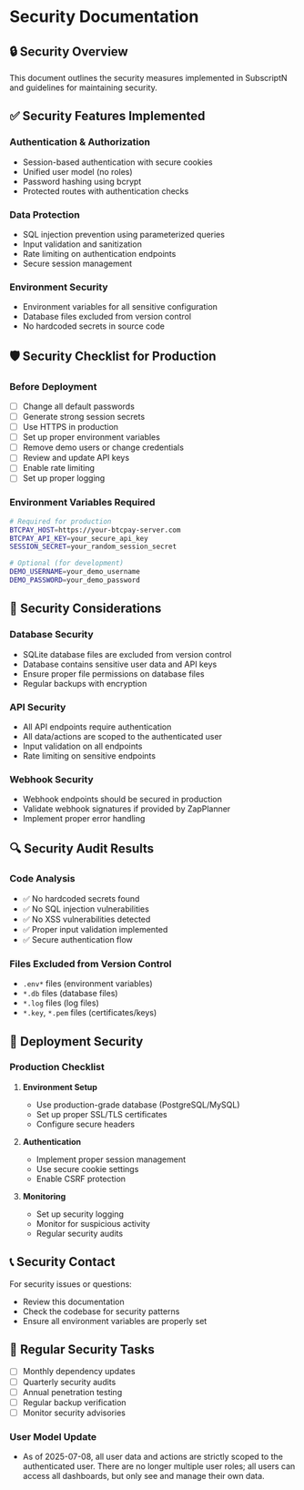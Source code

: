 # Security Documentation

## 🔒 Security Overview

This document outlines the security measures implemented in SubscriptN and guidelines for maintaining security.

## ✅ Security Features Implemented

### Authentication & Authorization
- Session-based authentication with secure cookies
- Unified user model (no roles)
- Password hashing using bcrypt
- Protected routes with authentication checks

### Data Protection
- SQL injection prevention using parameterized queries
- Input validation and sanitization
- Rate limiting on authentication endpoints
- Secure session management

### Environment Security
- Environment variables for all sensitive configuration
- Database files excluded from version control
- No hardcoded secrets in source code

## 🛡️ Security Checklist for Production

### Before Deployment
- [ ] Change all default passwords
- [ ] Generate strong session secrets
- [ ] Use HTTPS in production
- [ ] Set up proper environment variables
- [ ] Remove demo users or change credentials
- [ ] Review and update API keys
- [ ] Enable rate limiting
- [ ] Set up proper logging

### Environment Variables Required
```bash
# Required for production
BTCPAY_HOST=https://your-btcpay-server.com
BTCPAY_API_KEY=your_secure_api_key
SESSION_SECRET=your_random_session_secret

# Optional (for development)
DEMO_USERNAME=your_demo_username
DEMO_PASSWORD=your_demo_password
```

## 🚨 Security Considerations

### Database Security
- SQLite database files are excluded from version control
- Database contains sensitive user data and API keys
- Ensure proper file permissions on database files
- Regular backups with encryption

### API Security
- All API endpoints require authentication
- All data/actions are scoped to the authenticated user
- Input validation on all endpoints
- Rate limiting on sensitive endpoints

### Webhook Security
- Webhook endpoints should be secured in production
- Validate webhook signatures if provided by ZapPlanner
- Implement proper error handling

## 🔍 Security Audit Results

### Code Analysis
- ✅ No hardcoded secrets found
- ✅ No SQL injection vulnerabilities
- ✅ No XSS vulnerabilities detected
- ✅ Proper input validation implemented
- ✅ Secure authentication flow

### Files Excluded from Version Control
- `.env*` files (environment variables)
- `*.db` files (database files)
- `*.log` files (log files)
- `*.key`, `*.pem` files (certificates/keys)

## 🚀 Deployment Security

### Production Checklist
1. **Environment Setup**
   - Use production-grade database (PostgreSQL/MySQL)
   - Set up proper SSL/TLS certificates
   - Configure secure headers

2. **Authentication**
   - Implement proper session management
   - Use secure cookie settings
   - Enable CSRF protection

3. **Monitoring**
   - Set up security logging
   - Monitor for suspicious activity
   - Regular security audits

## 📞 Security Contact

For security issues or questions:
- Review this documentation
- Check the codebase for security patterns
- Ensure all environment variables are properly set

## 🔄 Regular Security Tasks

- [ ] Monthly dependency updates
- [ ] Quarterly security audits
- [ ] Annual penetration testing
- [ ] Regular backup verification
- [ ] Monitor security advisories 

### User Model Update
- As of 2025-07-08, all user data and actions are strictly scoped to the authenticated user. There are no longer multiple user roles; all users can access all dashboards, but only see and manage their own data. 